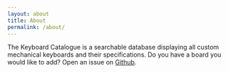 ```yaml
---
layout: about
title: About
permalink: /about/
---
```


The Keyboard Catalogue is a searchable database displaying all custom mechanical keyboards and their specifications. Do you have a board you would like to add? Open an issue on [Github](https://github.com/patrickgil/The-Keyboard-Catalogue/issues).

